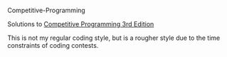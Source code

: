 Competitive-Programming

Solutions to [Competitive Programming 3rd Edition](https://cpbook.net/#CP3content)

This is not my regular coding style, but is a rougher style due to the time constraints of coding contests.

